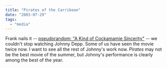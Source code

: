 ```yaml
---
title: "Pirates of the Carribean"
date: "2003-07-29"
tags: 
  - "media"
---
```


Frank nails it -- [pseudorandom: "A Kind of Cockamamie Sincerity"](http://www.boosman.com/blog/archives/000857.html "pseudorandom: ") -- we couldn't stop watching Johnny Depp. Some of us have seen the movie twice now. I want to see all the rest of Johnny's work now. _Pirates_ may not be the best movie of the summer, but Johnny's performance is clearly among the best of the year.
